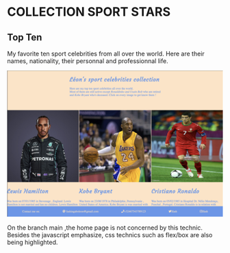 # COLLECTION SPORT STARS

## Top Ten
My favorite ten sport celebrities from all over the world. 
Here are their names, nationality, their personnal and professionnal life.

![cover](images/readmeImg.png)

On the branch main ,the home page is not concerned by this technic. Besides the javascript emphasize, css technics such as flex/box are also being highlighted.